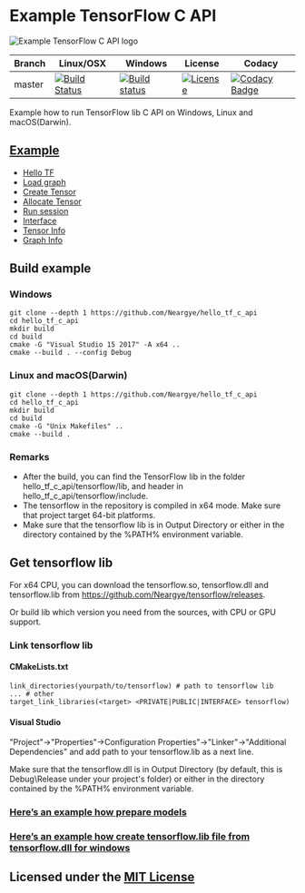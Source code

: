# Example TensorFlow C API

![Example TensorFlow C API logo](logo.png)

Branch | Linux/OSX | Windows | License | Codacy
-------|-----------|---------|---------|-------
master |[![Build Status](https://travis-ci.org/Neargye/hello_tf_c_api.svg?branch=master)](https://travis-ci.org/Neargye/hello_tf_c_api)|[![Build status](https://ci.appveyor.com/api/projects/status/4js5recgpxp53q0v/branch/master?svg=true)](https://ci.appveyor.com/project/Neargye/hello-tf-c-api/branch/master)|[![License](https://img.shields.io/github/license/Neargye/hello_tf_c_api.svg)](LICENSE)|[![Codacy Badge](https://api.codacy.com/project/badge/Grade/65a8401ec7da4ff49a9d4603dfbb600a)](https://www.codacy.com/app/Neargye/hello_tf_c_api?utm_source=github.com&amp;utm_medium=referral&amp;utm_content=Neargye/hello_tf_c_api&amp;utm_campaign=Badge_Grade)

Example how to run TensorFlow lib C API on Windows, Linux and macOS(Darwin).

## [Example](src/)

* [Hello TF](src/hello_tf.cpp)
* [Load graph](src/load_graph.cpp)
* [Create Tensor](src/create_tensor.cpp)
* [Allocate Tensor](src/allocate_tensor.cpp)
* [Run session](src/session_run.cpp)
* [Interface](src/interface.cpp)
* [Tensor Info](src/tensor_info.cpp)
* [Graph Info](src/graph_info.cpp)

## Build example

### Windows

```text
git clone --depth 1 https://github.com/Neargye/hello_tf_c_api
cd hello_tf_c_api
mkdir build
cd build
cmake -G "Visual Studio 15 2017" -A x64 ..
cmake --build . --config Debug
```

### Linux and macOS(Darwin)

```text
git clone --depth 1 https://github.com/Neargye/hello_tf_c_api
cd hello_tf_c_api
mkdir build
cd build
cmake -G "Unix Makefiles" ..
cmake --build .
```

### Remarks

* After the build, you can find the TensorFlow lib in the folder hello_tf_c_api/tensorflow/lib, and header in hello_tf_c_api/tensorflow/include.
* The tensorflow in the repository is compiled in x64 mode. Make sure that project target 64-bit platforms.
* Make sure that the tensorflow lib is in Output Directory or either in the directory contained by the %PATH% environment variable.

## Get tensorflow lib

For x64 CPU, you can download the tensorflow.so, tensorflow.dll and tensorflow.lib from <https://github.com/Neargye/tensorflow/releases>.

Or build lib which version you need from the sources, with CPU or GPU support.

### Link tensorflow lib

#### CMakeLists.txt

```text
link_directories(yourpath/to/tensorflow) # path to tensorflow lib
... # other
target_link_libraries(<target> <PRIVATE|PUBLIC|INTERFACE> tensorflow)
```

#### Visual Studio

"Project"->"Properties"->Configuration Properties"->"Linker"->"Additional Dependencies" and add path to your tensorflow.lib as a next line.

Make sure that the tensorflow.dll is in Output Directory (by default, this is Debug\Release under your project's folder) or either in the directory contained by the %PATH% environment variable.

### [Here’s an example how prepare models](doc/prepare_models.md)

### [Here’s an example how create tensorflow.lib file from tensorflow.dll for windows](doc/create_lib_file_from_dll_for_windows.md)

## Licensed under the [MIT License](LICENSE)
